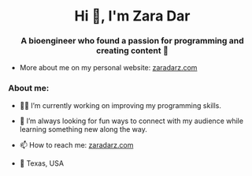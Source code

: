 <h1 align="center">Hi 👋, I'm Zara Dar</h1>
<h3 align="center">A bioengineer who found a passion for programming and creating content 🦾</h3>


- More about me on my personal website: [zaradarz.com](https://zaradarz.com)

### About me:
<!-- ABOUT-ME-LIST:START -->
- 👩‍💻 I’m currently working on improving my programming skills.
- 🌱 I’m always looking for fun ways to connect with my audience while learning something new along the way.
- 📫 How to reach me: [zaradarz.com](https://zaradarz.com)
- 📍 Texas, USA


  <!-- ABOUT-ME-LIST:END -->
